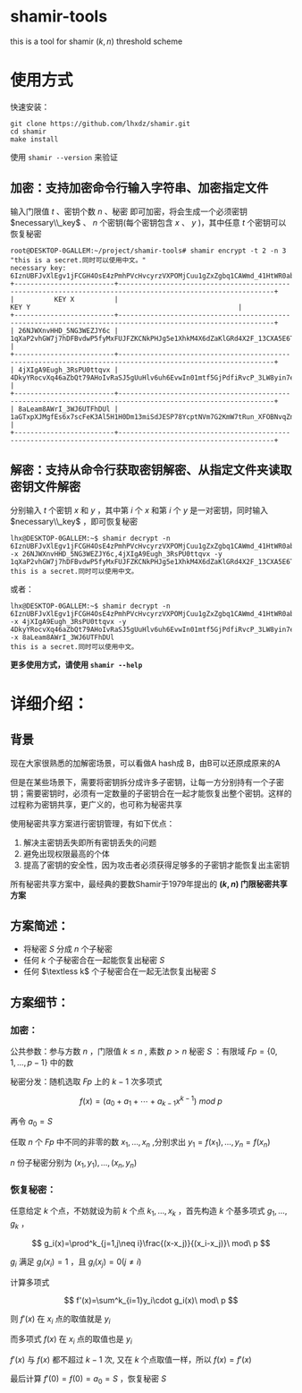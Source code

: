 # shamir-tools
this is a tool for shamir $(k, n)$ threshold scheme

# 使用方式
快速安装：

````
git clone https://github.com/lhxdz/shamir.git
cd shamir
make install
````

使用 `shamir --version` 来验证

## 加密：支持加密命令行输入字符串、加密指定文件
输入门限值 $t$ 、密钥个数 $n$ 、秘密 即可加密，将会生成一个必须密钥 $necessary\\_key$ 、 $n$ 个密钥(每个密钥包含 $x$ 、 $y$ )，其中任意 $t$ 个密钥可以恢复秘密

````
root@DESKTOP-0GALLEM:~/project/shamir-tools# shamir encrypt -t 2 -n 3 "this is a secret.同时可以使用中文。"
necessary key: 6IznUBFJvXlEgv1jFCGH4OsE4zPmhPVcHvcyrzVXPOMjCuu1gZxZgbq1CAWmd_41HtWR0abOmnN2ZbElB9ojNixNHGK2ZVIXPpOHs8nffiT
+-------------------------+-------------------------------------------------------------------------------------------------------------+
|          KEY X          |                                                    KEY Y                                                    |
+-------------------------+-------------------------------------------------------------------------------------------------------------+
| 26NJWXnvHHD_5NG3WEZJY6c | 1qXaP2vhGW7j7hDFBvdwP5fyMxFUJFZKCNkPHJg5e1XhkM4X6dZaKlGRd4X2F_13CXA5E6TcTMJGZumnJdRrnokzw97X65T2M8HPmHN3oQ3 |
+-------------------------+-------------------------------------------------------------------------------------------------------------+
| 4jXIgA9Eugh_3RsPU0ttqvx | 4DkyYRocvXq46aZbQt79AHoIvRaSJ5gUuHlv6uh6EvwIn01mtf5GjPdfiRvcP_3LW8yin7eBVHjw7Th5Lo0f9QaUBUsyeLRvUT6sflsmfiq |
+-------------------------+-------------------------------------------------------------------------------------------------------------+
| 8aLeam8AWrI_3WJ6UTFhDUl | 1aGTxpXJMgfEs6x7scFeK3Al5H1H0Dm13miSdJESP78YcptNVm7G2KmW7tRun_XFOBNvqZnBI43NP5uFw3rnHDpifKQ6ebCd1m5fWTBFEA  |
+-------------------------+-------------------------------------------------------------------------------------------------------------+
````

## 解密：支持从命令行获取密钥解密、从指定文件夹读取密钥文件解密
分别输入 $t$ 个密钥 $x$ 和 $y$ ，其中第 $i$ 个 $x$ 和第 $i$ 个 $y$ 是一对密钥，同时输入 $necessary\\_key$ ，即可恢复秘密

````
lhx@DESKTOP-0GALLEM:~$ shamir decrypt -n 6IznUBFJvXlEgv1jFCGH4OsE4zPmhPVcHvcyrzVXPOMjCuu1gZxZgbq1CAWmd_41HtWR0abOmnN2ZbElB9ojNixNHGK2ZVIXPpOHs8nffiT -x 26NJWXnvHHD_5NG3WEZJY6c,4jXIgA9Eugh_3RsPU0ttqvx -y 1qXaP2vhGW7j7hDFBvdwP5fyMxFUJFZKCNkPHJg5e1XhkM4X6dZaKlGRd4X2F_13CXA5E6TcTMJGZumnJdRrnokzw97X65T2M8HPmHN3oQ3,4DkyYRocvXq46aZbQt79AHoIvRaSJ5gUuHlv6uh6EvwIn01mtf5GjPdfiRvcP_3LW8yin7eBVHjw7Th5Lo0f9QaUBUsyeLRvUT6sflsmfiq
this is a secret.同时可以使用中文。
````

或者：
````
lhx@DESKTOP-0GALLEM:~$ shamir decrypt -n 6IznUBFJvXlEgv1jFCGH4OsE4zPmhPVcHvcyrzVXPOMjCuu1gZxZgbq1CAWmd_41HtWR0abOmnN2ZbElB9ojNixNHGK2ZVIXPpOHs8nffiT -x 4jXIgA9Eugh_3RsPU0ttqvx -y 4DkyYRocvXq46aZbQt79AHoIvRaSJ5gUuHlv6uh6EvwIn01mtf5GjPdfiRvcP_3LW8yin7eBVHjw7Th5Lo0f9QaUBUsyeLRvUT6sflsmfiq,1aGTxpXJMgfEs6x7scFeK3Al5H1H0Dm13miSdJESP78YcptNVm7G2KmW7tRun_XFOBNvqZnBI43NP5uFw3rnHDpifKQ6ebCd1m5fWTBFEA  -x 8aLeam8AWrI_3WJ6UTFhDUl
this is a secret.同时可以使用中文。
````

**更多使用方式，请使用 `shamir --help`**

# 详细介绍：
## 背景
现在大家很熟悉的加解密场景，可以看做A hash成 B，由B可以还原成原来的A

但是在某些场景下，需要将密钥拆分成许多子密钥，让每一方分别持有一个子密钥；需要密钥时，必须有一定数量的子密钥合在一起才能恢复出整个密钥。这样的过程称为密钥共享，更广义的，也可称为秘密共享

使用秘密共享方案进行密钥管理，有如下优点：
1. 解决主密钥丢失即所有密钥丢失的问题
2. 避免出现权限最高的个体
3. 提高了密钥的安全性，因为攻击者必须获得足够多的子密钥才能恢复出主密钥

所有秘密共享方案中，最经典的要数Shamir于1979年提出的 **$(k,n)$ 门限秘密共享方案**

## 方案简述：
- 将秘密 $S$ 分成 $n$ 个子秘密
- 任何 $k$ 个子秘密合在一起能恢复出秘密 $S$
- 任何 $\textless k$ 个子秘密合在一起无法恢复出秘密 $S$

## 方案细节：
### 加密：
公共参数：参与方数 $n$ ，门限值 $k \leq n$ , 素数 $p>n$
秘密 $S$ ：有限域 $Fp=\{0,1,\dots,p-1\}$ 中的数

秘密分发：随机选取 $Fp$ 上的 $k-1$ 次多项式

$$
f(x)=(a_0+a_1+\cdots+a_{k-1}x^{k-1})\ mod\ p
$$

再令 $a_0=S$

任取 $n$ 个 $Fp$ 中不同的非零的数 $x_1,\dots,x_n$ ,分别求出 $y_1=f(x_1),\dots,y_n=f(x_n)$

$n$ 份子秘密分别为 $(x_1,y_1),\dots,(x_n,y_n)$

### 恢复秘密：
任意给定 $k$ 个点，不妨就设为前 $k$ 个点 $k_1,\dots,x_k$ ，首先构造 $k$ 个基多项式 $g_1,\dots,g_k$ ，

$$
g_i(x)=\prod^k_{j=1,j\neq i}\frac{(x-x_j)}{(x_i-x_j)}\ mod\ p
$$

$g_i$ 满足 $g_i(x_i)=1$ ，且 $g_i(x_j)=0(j\neq i)$

计算多项式

$$
f'(x)=\sum^k_{i=1}y_i\cdot g_i(x)\ mod\ p
$$

则 $f'(x)$ 在 $x_i$ 点的取值就是 $y_i$


而多项式 $f(x)$ 在 $x_i$ 点的取值也是 $y_i$

$f'(x)$ 与 $f(x)$ 都不超过 $k-1$ 次, 又在 $k$ 个点取值一样，所以 $f(x) = f'(x)$

最后计算 $f'(0) = f(0) = a_0 = S$ ，恢复秘密 $S$
